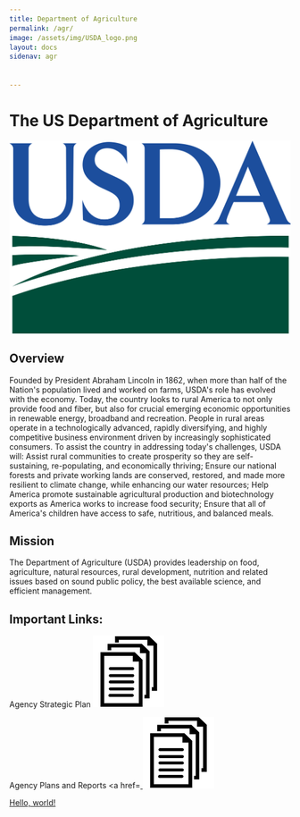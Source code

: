 ```yaml
---
title: Department of Agriculture
permalink: /agr/
image: /assets/img/USDA_logo.png
layout: docs
sidenav: agr


---
```


# The US Department of Agriculture 
![alt text](https://raw.githubusercontent.com/AminPIC/playgroundsite/master/assets/img/USDA_logo.png)
## Overview

Founded by President Abraham Lincoln in 1862, when more than half of the Nation's population lived and worked on farms, USDA's role has evolved with the economy.  Today, the country looks to rural America to not only provide food and fiber, but also for crucial emerging economic opportunities in renewable energy, broadband and recreation.  People in rural areas operate in a technologically advanced, rapidly diversifying, and highly competitive business environment driven by increasingly sophisticated consumers.  To assist the country in addressing today's challenges, USDA will: Assist rural communities to create prosperity so they are self-sustaining, re-populating, and economically thriving; Ensure our national forests and private working lands are conserved, restored, and made more resilient to climate change, while enhancing our water resources; Help America promote sustainable agricultural production and biotechnology exports as America works to increase food security; Ensure that all of America's children have access to safe, nutritious, and balanced meals.

## Mission

The Department of Agriculture (USDA) provides leadership on food, agriculture, natural resources, rural development, nutrition and related issues based on sound public policy, the best available science, and efficient management.

## Important Links:

Agency Strategic Plan
[ ![Agency Strateic Plan](https://raw.githubusercontent.com/AminPIC/playgroundsite/master/assets/img/document_image.png)](https://raw.githubusercontent.com/AminPIC/playgroundsite/master/assets/img/Trsy%20Strategic%20Plan%20Working%20Draft_OMBSubmission_2017-09-11.pdf) 

Agency Plans and Reports
<a href=[ ![Agency Plans and Reports](https://raw.githubusercontent.com/AminPIC/playgroundsite/master/assets/img/document_image.png)](https://raw.githubusercontent.com/AminPIC/playgroundsite/master/assets/img/Trsy%20Strategic%20Plan%20Working%20Draft_OMBSubmission_2017-09-11.pdf)</a>


<a href="https://raw.githubusercontent.com/AminPIC/playgroundsite/master/assets/img/USDA_logo.png" target="_blank">Hello, world!</a>
